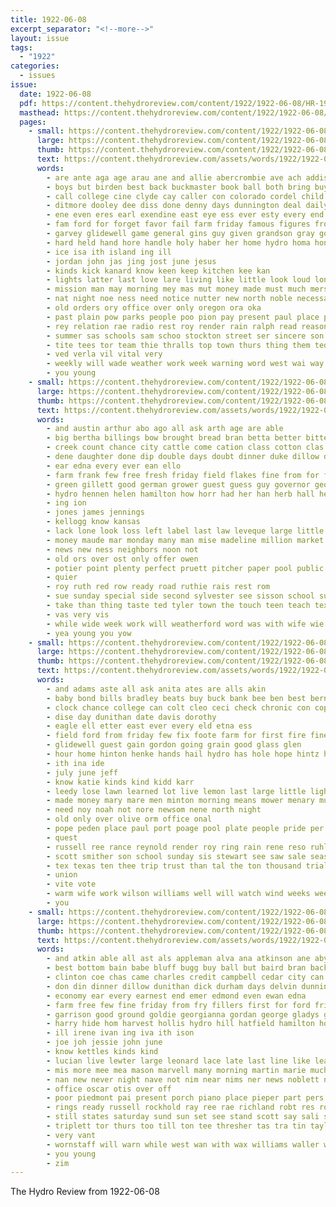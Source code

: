 ```yaml
---
title: 1922-06-08
excerpt_separator: "<!--more-->"
layout: issue
tags:
  - "1922"
categories:
  - issues
issue:
  date: 1922-06-08
  pdf: https://content.thehydroreview.com/content/1922/1922-06-08/HR-1922-06-08.pdf
  masthead: https://content.thehydroreview.com/content/1922/1922-06-08/masthead/HR-1922-06-08.jpg
  pages:
    - small: https://content.thehydroreview.com/content/1922/1922-06-08/small/HR-1922-06-08-01.jpg
      large: https://content.thehydroreview.com/content/1922/1922-06-08/large/HR-1922-06-08-01.jpg
      thumb: https://content.thehydroreview.com/content/1922/1922-06-08/thumbnails/HR-1922-06-08-01.jpg
      text: https://content.thehydroreview.com/assets/words/1922/1922-06-08/HR-1922-06-08-01.txt
      words:
        - are ante aga age arau ane and allie abercrombie ave ach addison all agent alfred aman ather aud
        - boys but birden best back buckmaster book ball both bring buys bunch blue big bout byes baptist bree blaine band bob been beaulah bible business board base bera bone
        - call college cine clyde cay caller con colorado cordel child coe city chie county come cha care crusoe canning clay cake canton content canta charles cream cor clinton can cand citizen cleveland church christ caddo cham crane
        - ditmore dooley dee diss done denny days dunnington deal daily divine dear drum diamond door doubt dinner director down daughter day deep dunn does demotte
        - ene even eres earl exendine east eye ess ever esty every end est ent ean
        - fam ford for forget favor fail farm friday famous figures from fall fell first fade fields free forges fare fig fill fay fife few fine fair fight
        - garvey glidewell game general gins guy given grandson gray gone ground getting goes gregg guest gey gallery games glad good gladys
        - hard held hand hore handle holy haber her home hydro homa hon heard hold hie had high hour how him house hae hot has hom hazel hope
        - ice isa ith island ing ill
        - jordan john jas jing jost june jesus
        - kinds kick kanard know keen keep kitchen kee kan
        - lights latter last love lare living like little look loud longer lorene list liberty later learn long lucile lue lynn large
        - mission man may morning mey mas mut money made must much mers men monday madelene march matter mans members machin mahan mose mckay mapes miss many master means miller mildred more music menary most
        - nat night noe ness need notice nutter new north noble necessary nigh noel not nose nations never nor now news newsom
        - old orders ory office over only oregon ora oka
        - past plain pow parks people poo pion pay present paul place part pleasure pole portland pro poth park paper pear person prem pines peden public pat
        - rey relation rae radio rest roy render rain ralph read reason renew robin run record rind rate regular rom room rates roam
        - summer sas schools sam schoo stockton street ser sincere son speak sun states springs state service set salary say sult stand sum season see study sane seven strike sports said south second scott sey story sisson sis soon sea speed such susie sunday special spring smith soun shown she session score star silver staples sat saturday shade save ship school
        - tite tees tor team thie thralls top town thurs thing them ted tobe tha tard truman taken thy towns ton too tale tracy tyo taylor tays the tak times take texas till trip
        - ved verla vil vital very
        - weekly will wade weather work week warning word west wai way world won welcome waters wife wan weatherford well why ways western was while wile waits wil with want winning wise welling wes
        - you young
    - small: https://content.thehydroreview.com/content/1922/1922-06-08/small/HR-1922-06-08-02.jpg
      large: https://content.thehydroreview.com/content/1922/1922-06-08/large/HR-1922-06-08-02.jpg
      thumb: https://content.thehydroreview.com/content/1922/1922-06-08/thumbnails/HR-1922-06-08-02.jpg
      text: https://content.thehydroreview.com/assets/words/1922/1922-06-08/HR-1922-06-08-02.txt
      words:
        - and austin arthur abo ago all ask arth age are able
        - big bertha billings bow brought bread bran betta better bitter bales bears bethel but boschert busi board bale been
        - creek count chance city cattle come cation class cotton clas clar church can coll chow call cobb cold clawson chile company corn clerk change carver
        - dene daughter done dip double days doubt dinner duke dillow doris dungan death dance day
        - ear edna every ever ean ello
        - farm frank few free fresh friday field flakes fine from for fon friends first fruit
        - green gillett good german grower guest guess guy governor george
        - hydro hennen helen hamilton how horr had her han herb hall health him home high has head homes
        - ing ion
        - jones james jennings
        - kellogg know kansas
        - lack lone look loss left label last law leveque large little line lon lake
        - money maude mar monday many man mise madeline million market mobile much more moore men mer miss milk marke means may mis
        - news new ness neighbors noon not
        - old ors over ost only offer owen
        - potier point plenty perfect pruett pitcher paper pool public people pete part powder per pat phan
        - quier
        - roy ruth red row ready road ruthie rais rest rom
        - sue sunday special side second sylvester see sisson school surface star shows scarth sanna standard sad smith self scouten sat selling sing schools sarin soon stand south shawnee sun season saturday swe supply sin suits sherri save severe
        - take than thing taste ted tyler town the touch teen teach texas tary thurs ten times ton
        - vas very vis
        - while wide week work will weatherford word was with wife wie williams weather wall wyatt wright warm washington willian west
        - yea young you yow
    - small: https://content.thehydroreview.com/content/1922/1922-06-08/small/HR-1922-06-08-03.jpg
      large: https://content.thehydroreview.com/content/1922/1922-06-08/large/HR-1922-06-08-03.jpg
      thumb: https://content.thehydroreview.com/content/1922/1922-06-08/thumbnails/HR-1922-06-08-03.jpg
      text: https://content.thehydroreview.com/assets/words/1922/1922-06-08/HR-1922-06-08-03.txt
      words:
        - and adams aste all ask anita ates are alls akin
        - baby bond bills bradley beats buy buck bank bee ben best bernice bonds better bel bernie buyers butler bill bro business
        - clock chance college can colt cleo ceci check chronic con cope christian comes cant care clyde cashier city church
        - dise day dunithan date davis dorothy
        - eagle ell etter east ever every eld etna ess
        - field ford from friday few fix foote farm for first fire fine felton
        - glidewell guest gain gordon going grain good glass glen
        - hour home hinton henke hands hail hydro has hole hope hintz heres her hold had
        - ith ina ide
        - july june jeff
        - know katie kinds kind kidd karr
        - leedy lose lawn learned lot live lemon last large little lightning love lord lad lillian let less
        - made money mary mare men minton morning means mower menary mule may miss mis much man
        - need noy noah not nore newsom nene north night
        - old only over olive orm office onal
        - pope peden place paul port poage pool plate people pride per pollard pump public
        - quest
        - russell ree rance reynold render roy ring rain rene reso ruhl rin reel rinearson
        - scott smither son school sunday sis stewart see saw sale season ser star schools service side sales stover speaks seen saturday sutton sin storm sell sat stock street
        - tex texas ten thee trip trust than tal the ton thousand trial
        - union
        - vite vote
        - warm wife work wilson williams well will watch wind weeks week write with went wide weather weed white
        - you
    - small: https://content.thehydroreview.com/content/1922/1922-06-08/small/HR-1922-06-08-04.jpg
      large: https://content.thehydroreview.com/content/1922/1922-06-08/large/HR-1922-06-08-04.jpg
      thumb: https://content.thehydroreview.com/content/1922/1922-06-08/thumbnails/HR-1922-06-08-04.jpg
      text: https://content.thehydroreview.com/assets/words/1922/1922-06-08/HR-1922-06-08-04.txt
      words:
        - and atkin able all ast als appleman alva ana atkinson ane aby are andy
        - best bottom bain babe bluff bugg buy ball but baird bran back buyers been
        - clinton coe chas came charles credit campbell cedar city can county clerk clock come crosswhite candies canning car caller caddo cant choice
        - don din dinner dillow dunithan dick durham days delvin dunnington date downy den derrick drilling dunn darko day daughter davis
        - economy ear every earnest end emer edmond even ewan edna
        - farm free few fine friday from fry fillers first for ford friedman
        - garrison good ground goldie georgianna gordan george gladys ghering griffin greeson gan glad geraldine guest gilmore
        - harry hide hom harvest hollis hydro hill hatfield hamilton home hinton head ham homes has her hold
        - ill irene ivan ing iva ith ison
        - joe joh jessie john june
        - know kettles kinds kind
        - lucian live lewter large leonard lace late last line like leather liso ler little land lead lawter lay let left lot lillie look long
        - mis more mee mea mason marvell many morning martin marie much most miller means morgan mills may mon marion mission masoner miss mens mil main mary monday market
        - nan new never night nave not nim near nims ner news noblett now northern
        - office oscar otis over off
        - poor piedmont pai present porch piano place pieper part pers palace piece pas par pay peter pump peach pleasant pitzer past
        - rings ready russell rockhold ray ree rae richland robt res row richert robert red robertson rowland ramey
        - still states saturday sund sun set see stand scott say sali stoe setting selby sunday spain sale season strong sell sutton ster stockton staff shoe steele schmidt school store sister son stoves step summer soun straight
        - triplett tor thurs too till ton tee thresher tas tra tin taylor the table them thing try thi trip
        - very vant
        - wornstaff will warn while west wan with wax williams waller week wide weather want was well work write weatherford worn weg wife went watch worth why wilma
        - you young
        - zim
---
```


The Hydro Review from 1922-06-08

<!--more-->

